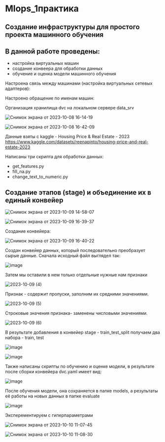 # Mlops_1практика

## Создание инфраструктуры для простого проекта машинного обучения

## В данной работе проведены:
- настройка виртуальных машин
- создание конвеера для обработки данных
- обучение и оценка модели машинного обучения

Настроена связь между машинами (настройка виртуальных сетевых адаптеров):


Настроено обращение по именам машин:





Организация хранилища dvc на локальном сервере data_srv 

![Снимок экрана от 2023-10-08 16-14-19](https://github.com/Marakya/mlops_3/assets/113238801/54567f82-c71d-4e73-9ad0-dd9e5ac0876f)

![Снимок экрана от 2023-10-08 16-42-09](https://github.com/Marakya/mlops_3/assets/113238801/8bf3cb3c-faa3-4349-b72e-d6d543de2e2b)


Данные взяты с kaggle - Housing Price & Real Estate - 2023
https://www.kaggle.com/datasets/reenapinto/housing-price-and-real-estate-2023

Написаны три скрипта для обработки данных:

- get_features.py
- fill_na.py
- change_text_to_numeric.py

## Создание этапов (stage) и объединение их в единый конвейер 

![Снимок экрана от 2023-10-09 14-58-07](https://github.com/Marakya/mlops_3/assets/113238801/17fa2af5-14f0-41ae-8530-de7e5bdf0eb9)

![Снимок экрана от 2023-10-09 16-39-37](https://github.com/Marakya/mlops_3/assets/113238801/6e3ab7ad-f64a-4233-a969-ac4eb8161720)

Создание конвейера:

![Снимок экрана от 2023-10-09 16-40-22](https://github.com/Marakya/mlops_3/assets/113238801/73200500-69f6-458b-965d-011315604011)

Создан конвейер данных, который последовательно преобразует сырые данные. Сначала исходный файл выглядел так:

![image](https://github.com/Marakya/mlops_3/assets/113238801/6f0e1835-899d-4c16-adff-512371c7964e)

Затем мы оставили в нем только отдельные нужные нам признаки

![2023-10-09 (4)](https://github.com/Marakya/mlops_3/assets/113238801/dbbbe70a-5a9b-4eb3-8bd6-b9ea784a638b)

Признак -  содержит пропуски, заполним их средними значениями.

![2023-10-09 (5)](https://github.com/Marakya/mlops_3/assets/113238801/a87de661-2b7d-4bdf-bb80-30feaec95084)

Строковые значения признака-  заменены числовыми значениями.

![2023-10-09 (6)](https://github.com/Marakya/mlops_3/assets/113238801/2bf54d1f-f350-4e8a-a311-dd212387a95f)

В результате добавления в конвейер stage - train_test_split получаем два набора - train, test

![image](https://github.com/Marakya/mlops_3/assets/113238801/766d79ca-afc1-4b93-9ee7-5bb7568553ce)

![image](https://github.com/Marakya/mlops_3/assets/113238801/2b58a7ea-4783-4057-a2b1-7b8d79118f9e)

Также написаны скрипты по обучению и оценке модели, в результате после сборки конвейера dvc.yaml имеет вид:

![image](https://github.com/Marakya/mlops_3/assets/113238801/6d55a933-2543-4fad-87e7-7f9a85014d44)

После обучения модели, она сохраняется в папке models, а результаты её работы на новых данных в папке evaluate

![image](https://github.com/Marakya/mlops_3/assets/113238801/f39b2cca-49df-41b2-8921-6a5d94f1caae)

Эксперементируем с гиперпараметрами

![Снимок экрана от 2023-10-10 11-07-45](https://github.com/Marakya/mlops_3/assets/113238801/02acd02d-d170-4ea4-8f88-d6033cd6aff0)

![Снимок экрана от 2023-10-10 11-08-30](https://github.com/Marakya/mlops_3/assets/113238801/223fcbef-b92f-4e13-b171-f1c2600546f3)





